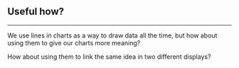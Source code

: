 ## Useful how?

***

We use lines in charts as a way to draw data all the time, but how about using them to give our charts more meaning?

How about using them to link the same idea in two different displays?
